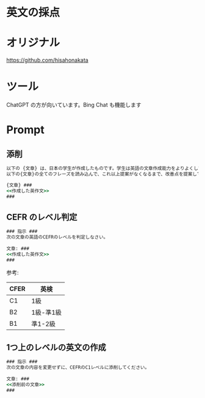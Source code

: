 # 英文の採点

# オリジナル
https://github.com/hisahonakata


# ツール

ChatGPT の方が向いています。Bing Chat も機能します

# Prompt


## 添削


```cmd
以下の {文章} は、日本の学生が作成したものです。学生は英語の文章作成能力をよりよくして、自分の意図を英語で相手に伝えられるようになりたいと思っています。
以下の{文章}の全てのフレーズを読み込んで、これ以上提案がなくなるまで、改善点を提案してください。改善した文章は英語で作成してください。なぜ、その改善をしたのかの理由は日本語で作成してください。

{文章} ###
<<作成した英作文>>
###
```

## CEFR のレベル判定

```cmd
### 指示 ###
次の文章の英語のCEFRのレベルを判定しなさい。
 
文章: ###
<<作成した英作文>>
###
```

参考:

| CFER | 英検 |
| --- | --- |
| C1 | 1級 |
| B2 | 1級-準1級 |
| B1 | 準1-2級 |

## 1つ上のレベルの英文の作成

```cmd
### 指示 ###
次の文章の内容を変更せずに、CEFRのC1レベルに添削してください。
 
文章: ###
<<添削前の文章>>
###
```